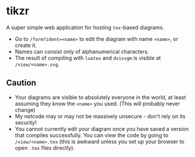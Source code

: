# tikzr

A super simple web application for hosting `tex`-based diagrams.

- Go to `/form?ident=<name>` to edit the diagram with name `<name>`, or create it.
- Names can consist only of alphanumerical characters.
- The result of compiling with `luatex` and `dvisvgm` is visible at `/view/<name>.svg`.

## Caution

- Your diagrams are visible to absolutely everyone in the world, at least assuming they know the `<name>` you used. (This will probably never change)
- My netcode may or may not be massively unsecure - don't rely on its security!
- You cannot currently edit your diagram once you have saved a version that compiles successfully. You can view the code by going to `/view/<name>.tex` (this is awkward unless you set up your browser to open `.tex` files directly).
